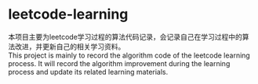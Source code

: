 # leetcode-learning
本项目主要为leetcode学习过程的算法代码记录，会记录自己在学习过程中的算法改进，并更新自己的相关学习资料。  
This project is mainly to record the algorithm code of the leetcode learning process. It will record the algorithm improvement during the learning process and update its related learning materials.
